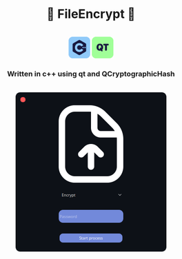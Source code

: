 <div align="center">
    <h1>🍁 FileEncrypt 🍁</h1>
    <br>
    <img src="https://github.com/Nighty3098/DevIcons/blob/main/badges/badges_cpp.png?raw=true" width="50px" />
    <img src="https://github.com/Nighty3098/DevIcons/blob/main/badges/badges_qt.png?raw=true" width="50px" />
    <br><h3>Written in c++ using qt and QCryptographicHash</h3><br>
    <img src="img/FileEncrypt.png" />
    <br><br>
</div>